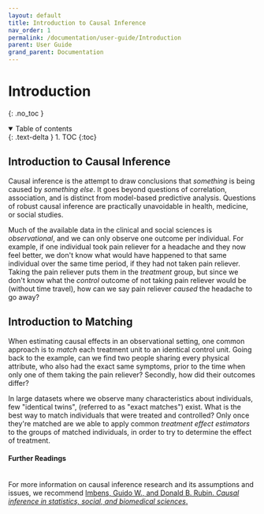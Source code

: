 ```yaml
---
layout: default
title: Introduction to Causal Inference
nav_order: 1
permalink: /documentation/user-guide/Introduction
parent: User Guide
grand_parent: Documentation
---
```


# Introduction
{: .no_toc }

<details open markdown="block">
  <summary>
    Table of contents
  </summary>
  {: .text-delta }
1. TOC
{:toc}
</details>

## Introduction to Causal Inference

Causal inference is the attempt to draw conclusions that *something* is being caused by *something else*. It goes beyond questions of correlation, association, and is distinct from model-based predictive analysis. Questions of robust causal inference are practically unavoidable in health, medicine, or social studies. 

Much of the available data in the clinical and social sciences is *observational*, and we can only observe one outcome per individual. For example, if one individual took pain reliever for a headache and they now feel better, we don't know what would have happened to that same individual over the same time period, if they had not taken pain reliever. Taking the pain reliever puts them in the *treatment* group, but since we don't know what the *control* outcome of not taking pain reliever would be (without time travel), how can we say pain reliever *caused* the headache to go away? 

## Introduction to Matching

When estimating causal effects in an observational setting, one common approach is to *match* each treatment unit to an identical control unit. Going back to the example, can we find two people sharing every physical attribute, who also had the exact same symptoms, prior to the time when only one of them taking the pain reliever? Secondly, how did their outcomes differ? 

In large datasets where we observe many characteristics about individuals, few "identical twins", (referred to as "exact matches") exist. What is the best way to match individuals that were treated and controlled? Only once they're matched are we able to apply common *treatment effect estimators* to the groups of matched individuals, in order to try to determine the effect of treatment.

<div class="language-markdown highlighter-rouge">
  <h4>Further Readings</h4>
  <br/>
  For more information on causal inference research and its assumptions and issues, we recommend
  <a href="https://books.google.com/books?hl=en&lr=&id=Bf1tBwAAQBAJ&oi=fnd&pg=PR17&ots=jeVGafZSDE&sig=x9LYF4V9-wYQRQRxpudyA-d9nI0">
    Imbens, Guido W., and Donald B. Rubin. <i>Causal inference in statistics, social, and biomedical sciences</i>.
  </a>
</div>

